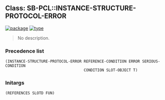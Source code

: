 ## Class: SB-PCL::INSTANCE-STRUCTURE-PROTOCOL-ERROR
[![package](https://img.shields.io/badge/Package-SB--PCL-5f9ea0.svg?style=social&colorA=999999)](../) [![type](https://img.shields.io/badge/Type-Class-5f9ea0.svg?style=social&colorA=999999)](../#class) 

> No description.

### Precedence list
```
(INSTANCE-STRUCTURE-PROTOCOL-ERROR REFERENCE-CONDITION ERROR SERIOUS-CONDITION
                                   CONDITION SLOT-OBJECT T)
```
### Initargs
```
(REFERENCES SLOTD FUN)
```
